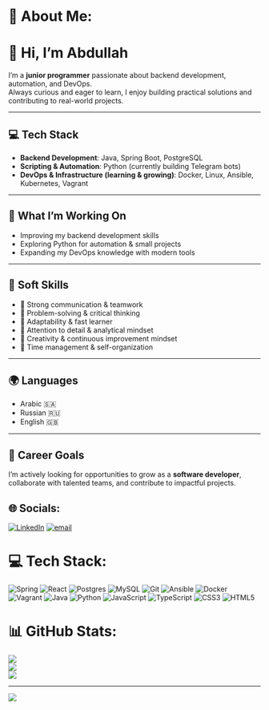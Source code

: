 # 💫 About Me:
# 👋 Hi, I’m Abdullah

I’m a **junior programmer** passionate about backend development, automation, and DevOps.  
Always curious and eager to learn, I enjoy building practical solutions and contributing to real-world projects.  

---

## 💻 Tech Stack
- **Backend Development**: Java, Spring Boot, PostgreSQL  
- **Scripting & Automation**: Python (currently building Telegram bots)  
- **DevOps & Infrastructure (learning & growing)**: Docker, Linux, Ansible, Kubernetes, Vagrant  

---

## 🌱 What I’m Working On
- Improving my backend development skills  
- Exploring Python for automation & small projects  
- Expanding my DevOps knowledge with modern tools  

---

## 🤝 Soft Skills
- 🔹 Strong communication & teamwork  
- 🔹 Problem-solving & critical thinking  
- 🔹 Adaptability & fast learner  
- 🔹 Attention to detail & analytical mindset  
- 🔹 Creativity & continuous improvement mindset  
- 🔹 Time management & self-organization  

---

## 🌍 Languages
- Arabic 🇸🇦  
- Russian 🇷🇺  
- English 🇬🇧  

---

## 🚀 Career Goals
I’m actively looking for opportunities to grow as a **software developer**, collaborate with talented teams, and contribute to impactful projects. 


## 🌐 Socials:
[![LinkedIn](https://img.shields.io/badge/LinkedIn-%230077B5.svg?logo=linkedin&logoColor=white)](https://linkedin.com/in/abdullah-ghallab-12ba22335) [![email](https://img.shields.io/badge/Email-D14836?logo=gmail&logoColor=white)](mailto:abdullahghallab20) 

# 💻 Tech Stack:
![Spring](https://img.shields.io/badge/spring-%236DB33F.svg?style=plastic&logo=spring&logoColor=white) ![React](https://img.shields.io/badge/react-%2320232a.svg?style=plastic&logo=react&logoColor=%2361DAFB) ![Postgres](https://img.shields.io/badge/postgres-%23316192.svg?style=plastic&logo=postgresql&logoColor=white) ![MySQL](https://img.shields.io/badge/mysql-4479A1.svg?style=plastic&logo=mysql&logoColor=white) ![Git](https://img.shields.io/badge/git-%23F05033.svg?style=plastic&logo=git&logoColor=white) ![Ansible](https://img.shields.io/badge/ansible-%231A1918.svg?style=plastic&logo=ansible&logoColor=white) ![Docker](https://img.shields.io/badge/docker-%230db7ed.svg?style=plastic&logo=docker&logoColor=white) ![Vagrant](https://img.shields.io/badge/vagrant-%231563FF.svg?style=plastic&logo=vagrant&logoColor=white) ![Java](https://img.shields.io/badge/java-%23ED8B00.svg?style=plastic&logo=openjdk&logoColor=white) ![Python](https://img.shields.io/badge/python-3670A0?style=plastic&logo=python&logoColor=ffdd54) ![JavaScript](https://img.shields.io/badge/javascript-%23323330.svg?style=plastic&logo=javascript&logoColor=%23F7DF1E) ![TypeScript](https://img.shields.io/badge/typescript-%23007ACC.svg?style=plastic&logo=typescript&logoColor=white) ![CSS3](https://img.shields.io/badge/css3-%231572B6.svg?style=plastic&logo=css3&logoColor=white) ![HTML5](https://img.shields.io/badge/html5-%23E34F26.svg?style=plastic&logo=html5&logoColor=white)
# 📊 GitHub Stats:
![](https://github-readme-stats.vercel.app/api?username=ghallababdullah&theme=react&hide_border=false&include_all_commits=true&count_private=true)<br/>
![](https://nirzak-streak-stats.vercel.app/?user=ghallababdullah&theme=react&hide_border=false)<br/>
![](https://github-readme-stats.vercel.app/api/top-langs/?username=ghallababdullah&theme=react&hide_border=false&include_all_commits=true&count_private=true&layout=compact)

---
[![](https://visitcount.itsvg.in/api?id=ghallababdullah&icon=0&color=0)](https://visitcount.itsvg.in)

<!-- Proudly created with GPRM ( https://gprm.itsvg.in ) -->
